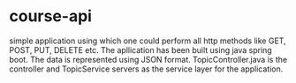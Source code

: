 # course-api
simple application using which one could perform all http methods like GET, POST, PUT, DELETE etc. 
The apllication has been built using java spring boot.
The data is represented using JSON format.
TopicController.java is the controller and TopicService servers as the service layer for the application.
